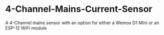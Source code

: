 # 4-Channel-Mains-Current-Sensor
A 4-Channel mains sensor with an option for either a Wemos D1 Mini or an ESP-12 WiFi module
